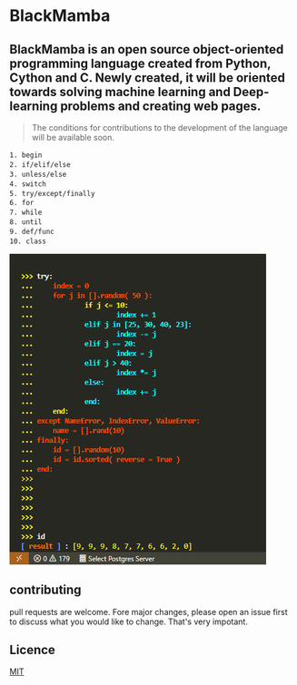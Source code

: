 # BlackMamba 
## BlackMamba is an open source object-oriented programming language created from **Python, Cython and C**. Newly created, it will be oriented towards solving machine learning and Deep-learning problems and creating web pages.
>The conditions for contributions to the development of the language will be available soon.

```bash
1. begin
2. if/elif/else
3. unless/else
4. switch
5. try/except/finally
6. for
7. while
8. until
9. def/func
10. class

```
![try block](/images/try.png)

## contributing
pull requests are welcome. Fore major changes, please open an issue first to discuss what you would like to change.
That's very impotant.

## Licence 
[MIT](https://github.com/amiehe-essomba/BlackMamba/blob/BlackMamba/LICENSE)
